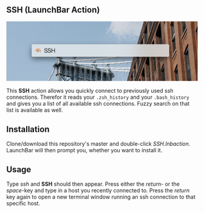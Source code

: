 SSH (LaunchBar Action)
----------------------

![SSH LaunchBar Action](lbaction.png)

This **SSH** action allows you quickly connect to previously used ssh connections. Therefor it reads your `.zsh_history` and your `.bash_history` and gives you a list of all available ssh connections. Fuzzy search on that list is available as well.

## Installation

Clone/download this repository's master and double-click *SSH.lnbaction*. LaunchBar will then prompt you, whether you want to install it.

## Usage

Type *ssh* and **SSH** should then appear. Press either the *return*- or the *space*-key and type in a host you recently connected to. Press the *return* key again to open a new terminal window running an ssh connection to that specific host.
